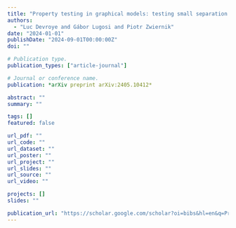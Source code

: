 ```yaml
---
title: "Property testing in graphical models: testing small separation numbers"
authors:
  - "Luc Devroye and Gábor Lugosi and Piotr Zwiernik"
date: "2024-01-01"
publishDate: "2024-09-01T00:00:00Z"
doi: ""

# Publication type.
publication_types: ["article-journal"]

# Journal or conference name.
publication: *arXiv preprint arXiv:2405.10412*

abstract: ""
summary: ""

tags: []
featured: false

url_pdf: ""
url_code: ""
url_dataset: ""
url_poster: ""
url_project: ""
url_slides: ""
url_source: ""
url_video: ""

projects: []
slides: ""

publication_url: "https://scholar.google.com/scholar?oi=bibs&hl=en&q=Property+testing+in+graphical+models:+testing+small+separation+numbers"
---
```

